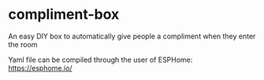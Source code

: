 # compliment-box
An easy DIY box to automatically give people a compliment when they enter the room

Yaml file can be compiled through the user of ESPHome: https://esphome.io/

